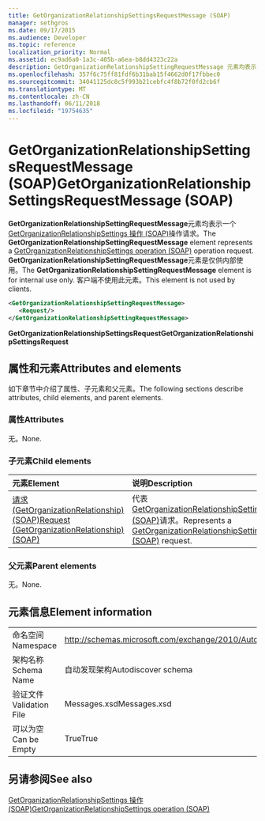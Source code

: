```yaml
---
title: GetOrganizationRelationshipSettingsRequestMessage (SOAP)
manager: sethgros
ms.date: 09/17/2015
ms.audience: Developer
ms.topic: reference
localization_priority: Normal
ms.assetid: ec9ad6a0-1a3c-405b-a6ea-b8dd4323c22a
description: GetOrganizationRelationshipSettingRequestMessage 元素均表示一个 GetOrganizationRelationshipSettings 操作 (SOAP) 操作请求。 GetOrganizationRelationshipSettingRequestMessage 元素是仅供内部使用。 客户端不使用此元素。
ms.openlocfilehash: 357f6c75ff81fdf6b31bab15f4662d0f17fbbec0
ms.sourcegitcommit: 34041125dc8c5f993b21cebfc4f8b72f0fd2cb6f
ms.translationtype: MT
ms.contentlocale: zh-CN
ms.lasthandoff: 06/11/2018
ms.locfileid: "19754635"
---
```

# <a name="getorganizationrelationshipsettingsrequestmessage-soap"></a><span data-ttu-id="c1091-105">GetOrganizationRelationshipSettingsRequestMessage (SOAP)</span><span class="sxs-lookup"><span data-stu-id="c1091-105">GetOrganizationRelationshipSettingsRequestMessage (SOAP)</span></span>

<span data-ttu-id="c1091-106">**GetOrganizationRelationshipSettingRequestMessage**元素均表示一个[GetOrganizationRelationshipSettings 操作 (SOAP)](getorganizationrelationshipsettings-operation-soap.md)操作请求。</span><span class="sxs-lookup"><span data-stu-id="c1091-106">The **GetOrganizationRelationshipSettingRequestMessage** element represents a [GetOrganizationRelationshipSettings operation (SOAP)](getorganizationrelationshipsettings-operation-soap.md) operation request.</span></span> <span data-ttu-id="c1091-107">**GetOrganizationRelationshipSettingRequestMessage**元素是仅供内部使用。</span><span class="sxs-lookup"><span data-stu-id="c1091-107">The **GetOrganizationRelationshipSettingRequestMessage** element is for internal use only.</span></span> <span data-ttu-id="c1091-108">客户端不使用此元素。</span><span class="sxs-lookup"><span data-stu-id="c1091-108">This element is not used by clients.</span></span> 
  
```XML
<GetOrganizationRelationshipSettingRequestMessage>
   <Request/>
</GetOrganizationRelationshipSettingRequestMessage>
```

 <span data-ttu-id="c1091-109">**GetOrganizationRelationshipSettingsRequest**</span><span class="sxs-lookup"><span data-stu-id="c1091-109">**GetOrganizationRelationshipSettingsRequest**</span></span>
## <a name="attributes-and-elements"></a><span data-ttu-id="c1091-110">属性和元素</span><span class="sxs-lookup"><span data-stu-id="c1091-110">Attributes and elements</span></span>

<span data-ttu-id="c1091-111">如下章节中介绍了属性、子元素和父元素。</span><span class="sxs-lookup"><span data-stu-id="c1091-111">The following sections describe attributes, child elements, and parent elements.</span></span>
  
### <a name="attributes"></a><span data-ttu-id="c1091-112">属性</span><span class="sxs-lookup"><span data-stu-id="c1091-112">Attributes</span></span>

<span data-ttu-id="c1091-113">无。</span><span class="sxs-lookup"><span data-stu-id="c1091-113">None.</span></span>
  
### <a name="child-elements"></a><span data-ttu-id="c1091-114">子元素</span><span class="sxs-lookup"><span data-stu-id="c1091-114">Child elements</span></span>

|<span data-ttu-id="c1091-115">**元素**</span><span class="sxs-lookup"><span data-stu-id="c1091-115">**Element**</span></span>|<span data-ttu-id="c1091-116">**说明**</span><span class="sxs-lookup"><span data-stu-id="c1091-116">**Description**</span></span>|
|:-----|:-----|
|[<span data-ttu-id="c1091-117">请求 (GetOrganizationRelationship) (SOAP)</span><span class="sxs-lookup"><span data-stu-id="c1091-117">Request (GetOrganizationRelationship) (SOAP)</span></span>](request-getorganizationrelationshipsoap.md) <br/> |<span data-ttu-id="c1091-118">代表[GetOrganizationRelationshipSettingsRequest (SOAP)](getorganizationrelationshipsettingsrequest-soap.md)请求。</span><span class="sxs-lookup"><span data-stu-id="c1091-118">Represents a [GetOrganizationRelationshipSettingsRequest (SOAP)](getorganizationrelationshipsettingsrequest-soap.md) request.</span></span>  <br/> |
   
### <a name="parent-elements"></a><span data-ttu-id="c1091-119">父元素</span><span class="sxs-lookup"><span data-stu-id="c1091-119">Parent elements</span></span>

<span data-ttu-id="c1091-120">无。</span><span class="sxs-lookup"><span data-stu-id="c1091-120">None.</span></span>
  
## <a name="element-information"></a><span data-ttu-id="c1091-121">元素信息</span><span class="sxs-lookup"><span data-stu-id="c1091-121">Element information</span></span>

|||
|:-----|:-----|
|<span data-ttu-id="c1091-122">命名空间</span><span class="sxs-lookup"><span data-stu-id="c1091-122">Namespace</span></span>  <br/> |http://schemas.microsoft.com/exchange/2010/Autodiscover  <br/> |
|<span data-ttu-id="c1091-123">架构名称</span><span class="sxs-lookup"><span data-stu-id="c1091-123">Schema Name</span></span>  <br/> |<span data-ttu-id="c1091-124">自动发现架构</span><span class="sxs-lookup"><span data-stu-id="c1091-124">Autodiscover schema</span></span>  <br/> |
|<span data-ttu-id="c1091-125">验证文件</span><span class="sxs-lookup"><span data-stu-id="c1091-125">Validation File</span></span>  <br/> |<span data-ttu-id="c1091-126">Messages.xsd</span><span class="sxs-lookup"><span data-stu-id="c1091-126">Messages.xsd</span></span>  <br/> |
|<span data-ttu-id="c1091-127">可以为空</span><span class="sxs-lookup"><span data-stu-id="c1091-127">Can be Empty</span></span>  <br/> |<span data-ttu-id="c1091-128">True</span><span class="sxs-lookup"><span data-stu-id="c1091-128">True</span></span>  <br/> |
   
## <a name="see-also"></a><span data-ttu-id="c1091-129">另请参阅</span><span class="sxs-lookup"><span data-stu-id="c1091-129">See also</span></span>



[<span data-ttu-id="c1091-130">GetOrganizationRelationshipSettings 操作 (SOAP)</span><span class="sxs-lookup"><span data-stu-id="c1091-130">GetOrganizationRelationshipSettings operation (SOAP)</span></span>](getorganizationrelationshipsettings-operation-soap.md)

